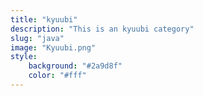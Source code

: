 ```yaml
---
title: "kyuubi"
description: "This is an kyuubi category"
slug: "java"
image: "Kyuubi.png"
style:
    background: "#2a9d8f"
    color: "#fff"
---
```

